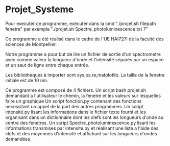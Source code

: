 # Projet_Systeme
Pour executer ce programme, exécuter dans la cmd "./projet.sh filepath fenetre" par exemple  "./projet.sh Spectre_photoluminescence.txt 7"

Ce programme a été réalisé dans le cadre de l'UE HAI727I de la faculté des sciences de Montpellier.

Notre programme a pour but de lire un fichier de sortie d'un spectrometre avec comme valeur la longueur d'onde et l'intensité séparés par un espace et un saut de ligne entre chaque entrée. 

Les bibliothèques à importer sont sys,os,re,matplotlib.
La taille de la fenetre initiale est de 10 nm.

Ce programme est composé de 4 fichiers. 
Un script bash projet.sh demandant a l'utilisateur le chemin, la fenetre et les valeurs sur lesquelles faire un graphique
Un script fonction.py contenant des fonctions necessitant un appel de la part des autres programmes.
Un script intensité.py lisant les informations dans le fichier texte fourni et les organisant dans un dictionnaire dont les clefs sont les longueurs d'onde au centre des fenetres.
Un script Spectre_photoluminescence.py lisant les informations transmises par intensite.py et réalisant une liste a l'aide des clefs et des moyennes d'intensité et affichant sur les longueurs d'ondes demandées.
